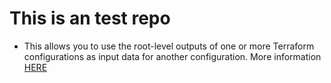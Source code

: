 # This is an test repo 

- This allows you to use the root-level outputs of one or more Terraform configurations as input data for another configuration. More information [HERE](https://www.terraform.io/docs/providers/terraform/d/remote_state.html)
